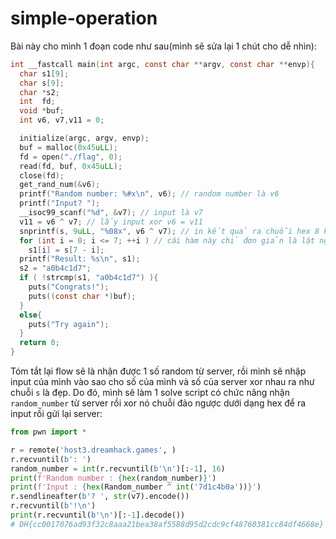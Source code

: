# simple-operation
Bài này cho mình 1 đoạn code như sau(mình sẽ sửa lại 1 chút cho dễ nhìn):
```c
int __fastcall main(int argc, const char **argv, const char **envp){
  char s1[9];
  char s[9]; 
  char *s2;
  int  fd;
  void *buf; 
  int v6, v7,v11 = 0;

  initialize(argc, argv, envp);
  buf = malloc(0x45uLL);
  fd = open("./flag", 0);
  read(fd, buf, 0x45uLL);
  close(fd);
  get_rand_num(&v6);
  printf("Random number: %#x\n", v6); // random number là v6
  printf("Input? ");
  __isoc99_scanf("%d", &v7); // input là v7
  v11 = v6 ^ v7; // lấy input xor v6 = v11
  snprintf(s, 9uLL, "%08x", v6 ^ v7); // in kết quả ra chuỗi hex 8 ký tự
  for (int i = 0; i <= 7; ++i ) // cái hàm này chỉ đơn giản là lật ngược lại s1 ở dưới thôi, s = "7d1c4b0a"
    s1[i] = s[7 - i];
  printf("Result: %s\n", s1);
  s2 = "a0b4c1d7";
  if ( !strcmp(s1, "a0b4c1d7") ){
    puts("Congrats!");
    puts((const char *)buf);
  }
  else{
    puts("Try again");
  }
  return 0;
}
```
Tóm tắt lại flow sẽ là nhận được 1 số random từ server, rồi mình sẽ nhập input của mình vào sao cho số của mình và số của server xor nhau ra như chuỗi `s` là đẹp.
Do đó, mình sẽ làm 1 solve script có chức năng nhận `random_number` từ server rồi xor nó chuỗi đảo ngược dưới dạng hex để ra input rồi gửi lại server:
```py
from pwn import *

r = remote('host3.dreamhack.games', )
r.recvuntil(b': ')
random_number = int(r.recvuntil(b'\n')[:-1], 16)
print(f'Random number : {hex(random_number)}')
print(f'Input : {hex(Random_number ^ int('7d1c4b0a'))}')
r.sendlineafter(b'? ', str(v7).encode())
r.recvuntil(b'!\n')
print(r.recvuntil(b'\n')[:-1].decode())
# DH{cc0017076ad93f32c8aaa21bea38af5588d95d2cdc9cf48760381cc84df4668e}
```